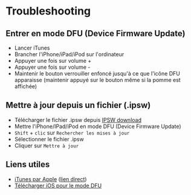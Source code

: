 # Troubleshooting

## Entrer en mode DFU (Device Firmware Update)

- Lancer iTunes
- Brancher l'iPhone/iPad/iPod sur l'ordinateur
- Appuyer une fois sur volume +
- Appuyer une fois sur volume -
- Maintenir le bouton verrouiller enfoncé jusqu'à ce que l'icône DFU apparaisse (maintenir appuyé sur le bouton même si
  la pomme est affichée)

## Mettre à jour depuis un fichier (.ipsw)

- Télécharger le fichier .ipsw depuis [IPSW download][ipsw.me]
- Mettre l'iPhone/IPad/iPod en mode DFU (Device Firmware Update)
- `Shift` + `clic` sur `Rechercher les mises à jour`
- Sélectionner le fichier .ipsw
- Cliquer sur `Mettre à jour`

## Liens utiles

- [iTunes par Apple][itunes] ([lien direct][itunes direct])
- [Télécharger iOS pour le mode DFU][ipsw.me]

<!-- Sources -->

[ipsw.me]: https://ipsw.me/

[itunes]: https://www.apple.com/fr/itunes/
<!-- Second lien : Support apple
[itunes]: https://support.apple.com/fr-fr/HT210384]
-->

[itunes direct]: https://secure-appldnld.apple.com/itunes12/001-97787-20210421-F0E5A3C2-A2C9-11EB-A40B-A128318AD179/iTunes64Setup.exe
